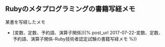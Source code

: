## Rubyのメタプログラミングの書籍写経メモ

某書を写経したメモ

- [変数、定数、予約語、演算子関係]({% post_url 2017-07-22-変数、定数、予約語、演算子関係-Ruby技術者認定試験の書籍写経メモ %})
